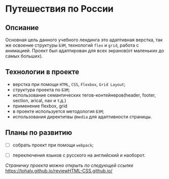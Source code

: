 # Путешествия по России

## Опсиание
Основная цель данного учебного лендинга это адаптивная верстка, так же освоение структуры `БЭМ`, технологий `flex` и `grid`, работа с анимацией.
Проект был адаптирован для всех экранов(от маленьких до самых больших).

## Технологии в проекте 
- верстка при помощи `HTML`, `CSS`, `Flexbox`, `Grid Layout`;
- структура проекта по `БЭМ`;
- использование семантических тегов-контейнеров(header, footer, section, arical, nav и т.д.)
- применение flexbox, grid
- в проекте используется методология `БЭМ`;
- использования директитвы `@media` для адаптивности страницы.

## Планы по развитию
- [ ] собрать проект при помощи `webpack`;
- [ ] переключения языков с русского на английский и наоборот.


*Страничку проекта можно открыть по следующей ссылке* 
   https://tohaly.github.io/reviewHTML-CSS.github.io/
